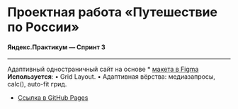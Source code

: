 # Проектная работа «Путешествие по России»
#### Яндекс.Практикум — Спринт 3
------
Адаптивный одностраничный сайт на основе * [макета в Figma](https://www.figma.com/file/5S2WSbEFL6awjVWJ0NWL8Q/Sprint-3_-Russia-_-desktop-mobile?node-id=28503%3A0)
**Используется**:
• Grid Layout.
• Адаптивная вёрства: медиазапросы, calc(), auto-fit грид.

* [Ссылка в GitHub Pages](https://mmpotapov.github.io/russian-travel/)
